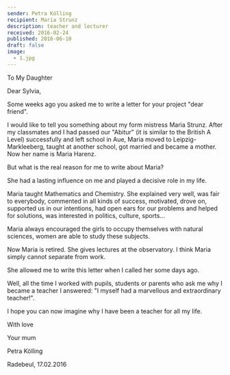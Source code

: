 ```yaml
---
sender: Petra Kölling
recipient: Maria Strunz
description: teacher and lecturer
received: 2016-02-24
published: 2016-06-10
draft: false
image: 
  - 1.jpg
---
```

To My Daughter

Dear Sylvia,

Some weeks ago you asked me to write a letter for your project "dear friend".

I would like to tell you something about my form mistress Maria Strunz. After my classmates and I had passed our "Abitur" (it is similar to the British A Level) successfully and left school in Aue, Maria moved to Leipzig-Markleeberg, taught at another school, got married and became a mother. Now her name is Maria Harenz.

But what is the real reason for me to write about Maria?

She had a lasting influence on me and played a decisive role in my life.

Maria taught Mathematics and Chemistry. She explained very well, was fair to everybody, commented in all kinds of success, motivated, drove on, supported us in our intentions, had open ears for our problems and helped for solutions, was interested in politics, culture, sports...

Maria always encouraged the girls to occupy themselves with natural sciences, women are able to study these subjects.

Now Maria is retired. She gives lectures at the observatory. I think Maria simply cannot separate from work.

She allowed me to write this letter when I called her some days ago.

Well, all the time I worked with pupils, students or parents who ask me why I became a teacher I answered: "I myself had a marvellous and extraordinary teacher!".

I hope you can now imagine why I have been a teacher for all my life.

With love

Your mum

Petra Kölling

Radebeul, 17.02.2016
